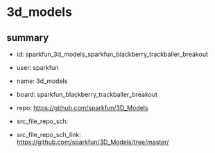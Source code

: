 # 3d_models
 
## summary 
* id: sparkfun_3d_models_sparkfun_blackberry_trackballer_breakout
* user: sparkfun
* name: 3d_models
* board: sparkfun_blackberry_trackballer_breakout
* repo: https://github.com/sparkfun/3D_Models



* src_file_repo_sch: 
* src_file_repo_sch_link: https://github.com/sparkfun/3D_Models/tree/master/




